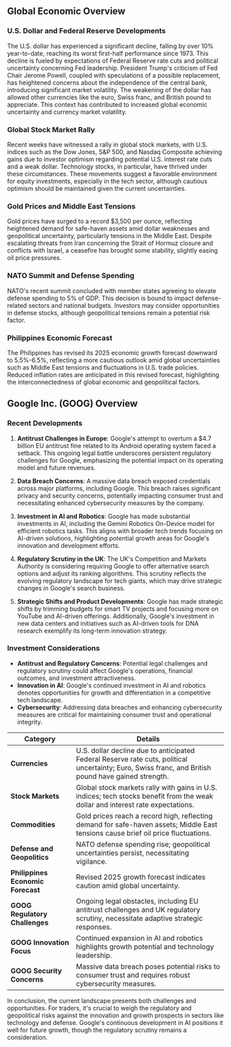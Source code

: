 ## Global Economic Overview

### U.S. Dollar and Federal Reserve Developments
The U.S. dollar has experienced a significant decline, falling by over 10% year-to-date, reaching its worst first-half performance since 1973. This decline is fueled by expectations of Federal Reserve rate cuts and political uncertainty concerning Fed leadership. President Trump's criticism of Fed Chair Jerome Powell, coupled with speculations of a possible replacement, has heightened concerns about the independence of the central bank, introducing significant market volatility. The weakening of the dollar has allowed other currencies like the euro, Swiss franc, and British pound to appreciate. This context has contributed to increased global economic uncertainty and currency market volatility.

### Global Stock Market Rally
Recent weeks have witnessed a rally in global stock markets, with U.S. indices such as the Dow Jones, S&P 500, and Nasdaq Composite achieving gains due to investor optimism regarding potential U.S. interest rate cuts and a weak dollar. Technology stocks, in particular, have thrived under these circumstances. These movements suggest a favorable environment for equity investments, especially in the tech sector, although cautious optimism should be maintained given the current uncertainties.

### Gold Prices and Middle East Tensions
Gold prices have surged to a record $3,500 per ounce, reflecting heightened demand for safe-haven assets amid dollar weaknesses and geopolitical uncertainty, particularly tensions in the Middle East. Despite escalating threats from Iran concerning the Strait of Hormuz closure and conflicts with Israel, a ceasefire has brought some stability, slightly easing oil price pressures.

### NATO Summit and Defense Spending
NATO's recent summit concluded with member states agreeing to elevate defense spending to 5% of GDP. This decision is bound to impact defense-related sectors and national budgets. Investors may consider opportunities in defense stocks, although geopolitical tensions remain a potential risk factor.

### Philippines Economic Forecast
The Philippines has revised its 2025 economic growth forecast downward to 5.5%-6.5%, reflecting a more cautious outlook amid global uncertainties such as Middle East tensions and fluctuations in U.S. trade policies. Reduced inflation rates are anticipated in this revised forecast, highlighting the interconnectedness of global economic and geopolitical factors.

## Google Inc. (GOOG) Overview

### Recent Developments
1. **Antitrust Challenges in Europe**: Google's attempt to overturn a $4.7 billion EU antitrust fine related to its Android operating system faced a setback. This ongoing legal battle underscores persistent regulatory challenges for Google, emphasizing the potential impact on its operating model and future revenues.

2. **Data Breach Concerns**: A massive data breach exposed credentials across major platforms, including Google. This breach raises significant privacy and security concerns, potentially impacting consumer trust and necessitating enhanced cybersecurity measures by the company.

3. **Investment in AI and Robotics**: Google has made substantial investments in AI, including the Gemini Robotics On-Device model for efficient robotics tasks. This aligns with broader tech trends focusing on AI-driven solutions, highlighting potential growth areas for Google's innovation and development efforts.

4. **Regulatory Scrutiny in the UK**: The UK's Competition and Markets Authority is considering requiring Google to offer alternative search options and adjust its ranking algorithms. This scrutiny reflects the evolving regulatory landscape for tech giants, which may drive strategic changes in Google's search business.

5. **Strategic Shifts and Product Developments**: Google has made strategic shifts by trimming budgets for smart TV projects and focusing more on YouTube and AI-driven offerings. Additionally, Google's investment in new data centers and initiatives such as AI-driven tools for DNA research exemplify its long-term innovation strategy.

### Investment Considerations
- **Antitrust and Regulatory Concerns**: Potential legal challenges and regulatory scrutiny could affect Google's operations, financial outcomes, and investment attractiveness.
- **Innovation in AI**: Google's continued investment in AI and robotics denotes opportunities for growth and differentiation in a competitive tech landscape.
- **Cybersecurity**: Addressing data breaches and enhancing cybersecurity measures are critical for maintaining consumer trust and operational integrity.

| **Category**                  | **Details**                                                                                                                                                   |
|-------------------------------|---------------------------------------------------------------------------------------------------------------------------------------------------------------|
| **Currencies**                | U.S. dollar decline due to anticipated Federal Reserve rate cuts, political uncertainty; Euro, Swiss franc, and British pound have gained strength.           |
| **Stock Markets**             | Global stock markets rally with gains in U.S. indices; tech stocks benefit from the weak dollar and interest rate expectations.                               |
| **Commodities**               | Gold prices reach a record high, reflecting demand for safe-haven assets; Middle East tensions cause brief oil price fluctuations.                            |
| **Defense and Geopolitics**   | NATO defense spending rise; geopolitical uncertainties persist, necessitating vigilance.                                                                       |
| **Philippines Economic Forecast** | Revised 2025 growth forecast indicates caution amid global uncertainty.                                                                                     |
| **GOOG Regulatory Challenges**| Ongoing legal obstacles, including EU antitrust challenges and UK regulatory scrutiny, necessitate adaptive strategic responses.                               |
| **GOOG Innovation Focus**     | Continued expansion in AI and robotics highlights growth potential and technology leadership.                                                                  |
| **GOOG Security Concerns**    | Massive data breach poses potential risks to consumer trust and requires robust cybersecurity measures.                                                        |

In conclusion, the current landscape presents both challenges and opportunities. For traders, it's crucial to weigh the regulatory and geopolitical risks against the innovation and growth prospects in sectors like technology and defense. Google's continuous development in AI positions it well for future growth, though the regulatory scrutiny remains a consideration.